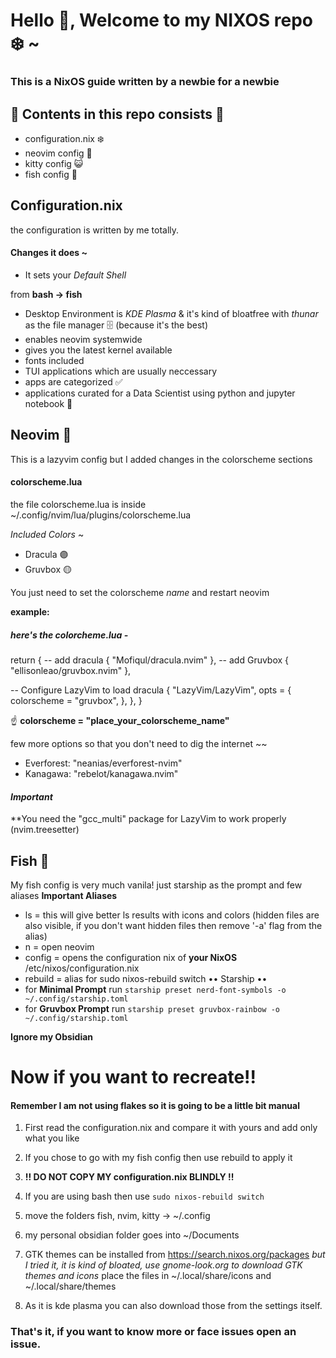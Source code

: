 # Hello 👋, Welcome to my NIXOS repo ❄️ ~
### This is a NixOS guide written by a newbie for a newbie

## 🔰 Contents in this repo consists 🔰
- configuration.nix ❄️
- neovim config 📝
- kitty config 😺 
- fish config 🐠 


## Configuration.nix
the configuration is written by me totally.
#### Changes it does ~
- It sets your *Default Shell*

from **bash -> fish**

- Desktop Environment is *KDE Plasma* & it's kind of bloatfree with *thunar* as the file manager 🗄️ (because it's the best)
- enables neovim systemwide
- gives you the latest kernel available
- fonts included
- TUI applications which are usually neccessary
- apps are categorized ✅
- applications curated for a Data Scientist using python and jupyter notebook 🐍


## Neovim 📝
This is a lazyvim config but I added changes in the colorscheme sections
#### colorscheme.lua
the file colorscheme.lua is inside ~/.config/nvim/lua/plugins/colorscheme.lua


*Included Colors* ~
- Dracula 🟣
- Gruvbox 🟡

 You just need to set the colorscheme *name* and restart neovim

**example:**
 ##### here's the colorcheme.lua -

 return {
 -- add dracula
 { "Mofiqul/dracula.nvim" },
 -- add Gruvbox
 { "ellisonleao/gruvbox.nvim" },
 
 -- Configure LazyVim to load dracula
 {
 "LazyVim/LazyVim",
    opts = {
    colorscheme = "gruvbox",
     },
   },
}

 ☝️ **colorscheme = "place_your_colorscheme_name"**

 few more options so that you don't need to dig the internet ~~
 - Everforest: "neanias/everforest-nvim"
 - Kanagawa: "rebelot/kanagawa.nvim"
 
 #### *Important*
 **You need the "gcc_multi" package for LazyVim to work properly (nvim.treesetter)

## Fish 🐠 
My fish config is very much vanila! just starship as the prompt and few aliases
**Important Aliases**
- ls = this will give better ls results with icons and colors (hidden files are also visible, if you don't want hidden files then remove '-a' flag from the alias)
- n = open neovim
- config = opens the configuration nix of **your NixOS** /etc/nixos/configuration.nix
- rebuild = alias for sudo nixos-rebuild switch
•• Starship ••
- for **Minimal Prompt** run ``starship preset nerd-font-symbols -o ~/.config/starship.toml``
- for **Gruvbox Prompt** run ``starship preset gruvbox-rainbow -o ~/.config/starship.toml``


**Ignore my Obsidian**


# Now if you want to recreate!!
#### Remember I am not using flakes so it is going to be a little bit manual

1. First read the configuration.nix and compare it with yours and add only what you like
2. If you chose to go with my fish config then use rebuild to apply it
3. **!! DO NOT COPY MY configuration.nix BLINDLY !!**
4. If you are using bash then use
`` sudo nixos-rebuild switch ``
5. move the folders fish, nvim, kitty -> ~/.config
6. my personal obsidian folder goes into ~/Documents
7. GTK themes can be installed from https://search.nixos.org/packages
*but I tried it, it is kind of bloated, use gnome-look.org to download GTK themes and icons*
place the files in ~/.local/share/icons and ~/.local/share/themes

8. As it is kde plasma you can also download those from the settings itself.


### That's it, if you want to know more or face issues open an issue.
